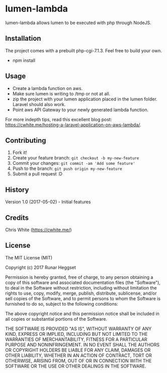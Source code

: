 # lumen-lambda
 
lumen-lambda allows lumen to be executed with php through NodeJS.  
 
## Installation

The project comes with a prebuilt php-cgi-7.1.3. Feel free to build your own.

- npm install

## Usage

- Create a lambda function on aws.
- Make sure lumen is writing to /tmp or not at all.
- zip the project with your lumen application placed in the lumen folder. Laravel should also work.
- Point aws API Gateway to your newly generated lambda function.

For more indepth tips, read this excellent blog post: https://cwhite.me/hosting-a-laravel-application-on-aws-lambda/.

## Contributing
 
1. Fork it!
2. Create your feature branch: `git checkout -b my-new-feature`
3. Commit your changes: `git commit -am 'Add some feature'`
4. Push to the branch: `git push origin my-new-feature`
5. Submit a pull request :D
 
## History
 
Version 1.0 (2017-05-02) - Initial features
 
## Credits
 
Chris White (https://cwhite.me/)
 
## License
 
The MIT License (MIT)

Copyright (c) 2017 Runar Heggset

Permission is hereby granted, free of charge, to any person obtaining a copy of this software and associated documentation files (the "Software"), to deal in the Software without restriction, including without limitation the rights to use, copy, modify, merge, publish, distribute, sublicense, and/or sell copies of the Software, and to permit persons to whom the Software is furnished to do so, subject to the following conditions:

The above copyright notice and this permission notice shall be included in all copies or substantial portions of the Software.

THE SOFTWARE IS PROVIDED "AS IS", WITHOUT WARRANTY OF ANY KIND, EXPRESS OR IMPLIED, INCLUDING BUT NOT LIMITED TO THE WARRANTIES OF MERCHANTABILITY, FITNESS FOR A PARTICULAR PURPOSE AND NONINFRINGEMENT. IN NO EVENT SHALL THE AUTHORS OR COPYRIGHT HOLDERS BE LIABLE FOR ANY CLAIM, DAMAGES OR OTHER LIABILITY, WHETHER IN AN ACTION OF CONTRACT, TORT OR OTHERWISE, ARISING FROM, OUT OF OR IN CONNECTION WITH THE SOFTWARE OR THE USE OR OTHER DEALINGS IN THE SOFTWARE.